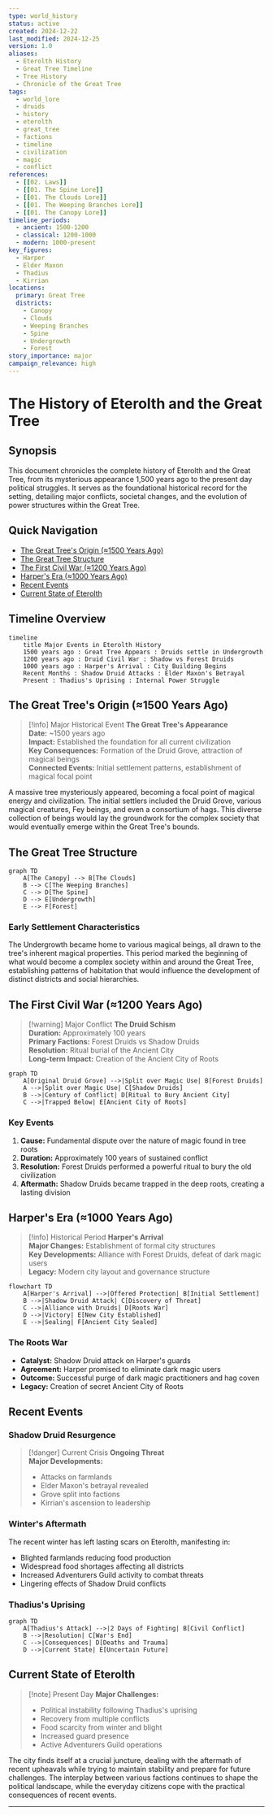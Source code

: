 ```yaml
---
type: world_history
status: active
created: 2024-12-22
last_modified: 2024-12-25
version: 1.0
aliases:
  - Eterolth History
  - Great Tree Timeline
  - Tree History
  - Chronicle of the Great Tree
tags:
  - world_lore
  - druids
  - history
  - eterolth
  - great_tree
  - factions
  - timeline
  - civilization
  - magic
  - conflict
references:
  - [[02. Laws]]
  - [[01. The Spine Lore]]
  - [[01. The Clouds Lore]]
  - [[01. The Weeping Branches Lore]]
  - [[01. The Canopy Lore]]
timeline_periods:
  - ancient: 1500-1200
  - classical: 1200-1000
  - modern: 1000-present
key_figures:
  - Harper
  - Elder Maxon
  - Thadius
  - Kirrian
locations:
  primary: Great Tree
  districts:
    - Canopy
    - Clouds
    - Weeping Branches
    - Spine
    - Undergrowth
    - Forest
story_importance: major
campaign_relevance: high
---
```


# The History of Eterolth and the Great Tree

## Synopsis
This document chronicles the complete history of Eterolth and the Great Tree, from its mysterious appearance 1,500 years ago to the present day political struggles. It serves as the foundational historical record for the setting, detailing major conflicts, societal changes, and the evolution of power structures within the Great Tree.

## Quick Navigation
- [The Great Tree's Origin (≈1500 Years Ago)](#the-great-trees-origin-1500-years-ago) <!-- [[## The Great Tree's Origin (≈1500 Years Ago)]] -->
- [The Great Tree Structure](#the-great-tree-structure) <!-- [[#The Great Tree Structure]] -->
- [The First Civil War (≈1200 Years Ago)](#the-first-civil-war-1200-years-ago) <!-- [[#The First Civil War (≈1200 Years Ago)]] -->
- [Harper's Era (≈1000 Years Ago)](#harpers-era-1000-years-ago) <!-- [[#Harper's Era (≈1000 Years Ago)]] -->
- [Recent Events](#recent-events) <!-- [[#Recent Events]] -->
- [Current State of Eterolth](#current-state-of-eterolth) <!-- [[#Current State of Eterolth]] -->

## Timeline Overview

```mermaid
timeline
    title Major Events in Eterolth History
    1500 years ago : Great Tree Appears : Druids settle in Undergrowth
    1200 years ago : Druid Civil War : Shadow vs Forest Druids
    1000 years ago : Harper's Arrival : City Building Begins
    Recent Months : Shadow Druid Attacks : Elder Maxon's Betrayal
    Present : Thadius's Uprising : Internal Power Struggle
```

## The Great Tree's Origin (≈1500 Years Ago)

> [!info] Major Historical Event
> **The Great Tree's Appearance**  
> **Date:** ~1500 years ago  
> **Impact:** Established the foundation for all current civilization  
> **Key Consequences:** Formation of the Druid Grove, attraction of magical beings  
> **Connected Events:** Initial settlement patterns, establishment of magical focal point

A massive tree mysteriously appeared, becoming a focal point of magical energy and civilization. The initial settlers included the Druid Grove, various magical creatures, Fey beings, and even a consortium of hags. This diverse collection of beings would lay the groundwork for the complex society that would eventually emerge within the Great Tree's bounds.

## The Great Tree Structure

```mermaid
graph TD
    A[The Canopy] --> B[The Clouds]
    B --> C[The Weeping Branches]
    C --> D[The Spine]
    D --> E[Undergrowth]
    E --> F[Forest]
```

### Early Settlement Characteristics
The Undergrowth became home to various magical beings, all drawn to the tree's inherent magical properties. This period marked the beginning of what would become a complex society within and around the Great Tree, establishing patterns of habitation that would influence the development of distinct districts and social hierarchies.

## The First Civil War (≈1200 Years Ago)

> [!warning] Major Conflict
> **The Druid Schism**  
> **Duration:** Approximately 100 years  
> **Primary Factions:** Forest Druids vs Shadow Druids  
> **Resolution:** Ritual burial of the Ancient City  
> **Long-term Impact:** Creation of the Ancient City of Roots

```mermaid
graph TD
    A[Original Druid Grove] -->|Split over Magic Use| B[Forest Druids]
    A -->|Split over Magic Use| C[Shadow Druids]
    B -->|Century of Conflict| D[Ritual to Bury Ancient City]
    C -->|Trapped Below| E[Ancient City of Roots]
```

### Key Events
1. **Cause:** Fundamental dispute over the nature of magic found in tree roots
2. **Duration:** Approximately 100 years of sustained conflict
3. **Resolution:** Forest Druids performed a powerful ritual to bury the old civilization
4. **Aftermath:** Shadow Druids became trapped in the deep roots, creating a lasting division

## Harper's Era (≈1000 Years Ago)

> [!info] Historical Period
> **Harper's Arrival**  
> **Major Changes:** Establishment of formal city structures  
> **Key Developments:** Alliance with Forest Druids, defeat of dark magic users  
> **Legacy:** Modern city layout and governance structure

```mermaid
flowchart TD
    A[Harper's Arrival] -->|Offered Protection| B[Initial Settlement]
    B -->|Shadow Druid Attack| C[Discovery of Threat]
    C -->|Alliance with Druids| D[Roots War]
    D -->|Victory| E[New City Established]
    E -->|Sealing| F[Ancient City Sealed]
```

### The Roots War
- **Catalyst:** Shadow Druid attack on Harper's guards
- **Agreement:** Harper promised to eliminate dark magic users
- **Outcome:** Successful purge of dark magic practitioners and hag coven
- **Legacy:** Creation of secret Ancient City of Roots

## Recent Events

### Shadow Druid Resurgence
> [!danger] Current Crisis
> **Ongoing Threat**  
> **Major Developments:**  
> - Attacks on farmlands  
> - Elder Maxon's betrayal revealed  
> - Grove split into factions  
> - Kirrian's ascension to leadership

### Winter's Aftermath
The recent winter has left lasting scars on Eterolth, manifesting in:
- Blighted farmlands reducing food production
- Widespread food shortages affecting all districts
- Increased Adventurers Guild activity to combat threats
- Lingering effects of Shadow Druid conflicts

### Thadius's Uprising

```mermaid
graph TD
    A[Thadius's Attack] -->|2 Days of Fighting| B[Civil Conflict]
    B -->|Resolution| C[War's End]
    C -->|Consequences| D[Deaths and Trauma]
    D -->|Current State| E[Uncertain Future]
```

## Current State of Eterolth

> [!note] Present Day
> **Major Challenges:**  
> - Political instability following Thadius's uprising  
> - Recovery from multiple conflicts  
> - Food scarcity from winter and blight  
> - Increased guard presence  
> - Active Adventurers Guild operations

The city finds itself at a crucial juncture, dealing with the aftermath of recent upheavals while trying to maintain stability and prepare for future challenges. The interplay between various factions continues to shape the political landscape, while the everyday citizens cope with the practical consequences of recent events.

---